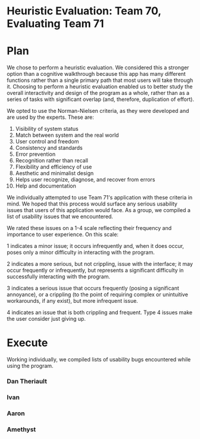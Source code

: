 # Heuristic Evaluation: Team 70, Evaluating Team 71

# Plan

We chose to perform a heuristic evaluation. We considered this a stronger option than a cognitive walkthrough because this app has many different functions rather than a single primary path that most users will take through it. Choosing to perform a heuristic evaluation enabled us to better study the overall interactivity and design of the program as a whole, rather than as a series of tasks with significant overlap (and, therefore, duplication of effort).

We opted to use the Norman-Nielsen criteria, as they were developed and are used by the experts. These are:

1. Visibility of system status
2. Match between system and the real world
3. User control and freedom
4. Consistency and standards
5. Error prevention
6. Recognition rather than recall
7. Flexibility and efficiency of use
8. Aesthetic and minimalist design
9. Helps user recognize, diagnose, and recover from errors
10. Help and documentation

We individually attempted to use Team 71's application with these criteria in mind. We hoped that this process would surface any serious usability issues that users of this application would face. As a group, we compiled a list of usability issues that we encountered.

We rated these issues on a 1-4 scale reflecting their frequency and importance to user experience. On this scale:

1 indicates a minor issue; it occurs infrequently and, when it does occur, poses only a minor difficulty in interacting with the program.

2 indicates a more serious, but not crippling, issue with the interface; it may occur frequently or infrequently, but represents a significant difficulty in successfully interacting with the program.

3 indicates a serious issue that occurs frequently (posing a significant annoyance), or a crippling (to the point of requiring complex or unintuitive workarounds, if any exist), but more infrequent issue.

4 indicates an issue that is both crippling and frequent. Type 4 issues make the user consider just giving up.

# Execute

Working individually, we compiled lists of usability bugs encountered while using the program.

### Dan Theriault

### Ivan

### Aaron

### Amethyst
